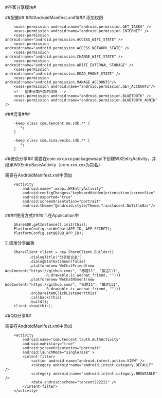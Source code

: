 #齐家分享模块#

##配置##
###AndroidManifest.xml1###
添加权限

        <uses-permission android:name="android.permission.GET_TASKS" />
        <uses-permission android:name="android.permission.INTERNET" />
        <uses-permission android:name="android.permission.ACCESS_WIFI_STATE" />
        <uses-permission android:name="android.permission.ACCESS_NETWORK_STATE" />
        <uses-permission android:name="android.permission.CHANGE_WIFI_STATE" />
        <uses-permission android:name="android.permission.WRITE_EXTERNAL_STORAGE" />
        <uses-permission android:name="android.permission.READ_PHONE_STATE" />
        <uses-permission android:name="android.permission.MANAGE_ACCOUNTS"/>
        <uses-permission android:name="android.permission.GET_ACCOUNTS"/>
        <!-- 蓝牙分享所需的权限 -->
        <uses-permission android:name="android.permission.BLUETOOTH" />
        <uses-permission android:name="android.permission.BLUETOOTH_ADMIN" /> 
 
###混淆###

        -keep class com.tencent.mm.sdk.** {
           *;
        }
        
        -keep class com.sina.weibo.sdk.** {
           *;
        }

##微信分享##
需要在com.xxx.xxx.packagewxapi下创建WXEntryActivity，并继承WXEntryBaseActivity（com.xxx.xxx为包名）

需要在AndroidManifest.xml中添加    
            
        <activity
            android:name=".wxapi.WXEntryActivity"
            android:configChanges="keyboardHidden|orientation|screenSize"
            android:exported="true"
            android:screenOrientation="portrait"
            android:theme="@android:style/Theme.Translucent.NoTitleBar"/>
            
            
####使用方式####
1.在Application中     

        ShareSDK.getInstance().init(this);     
        PlatformConfig.setWeChat(APP_ID, APP_SECRET);
        PlatformConfig.setQQ(QQ_APP_ID);
  
2.调用分享面板   



        ShareClient client = new ShareClient.Builder()
               .dialogTitle("分享给业主")
               .dialogBtnTextShown(false)
               .platform(new WeChatFriend(new WebContent("https://github.com/", "标题11", "描述111",
                       R.drawable.ic_wechat_friend, "")))
               .platform(new WeChatMoment(new WebContent("https://github.com/", "标题11", "描述111",
                       R.drawable.ic_wechat_friend, "")))
               .onShareItemClickListener(this)
               .callback(this)
               .build();
        client.show(this);
           

##QQ分享##

需要在AndroidManifest.xml中添加

        <activity
            android:name="com.tencent.tauth.AuthActivity"
            android:noHistory="true"
            android:screenOrientation="portrait"
            android:launchMode="singleTask" >
            <intent-filter>
                <action android:name="android.intent.action.VIEW" />
                <category android:name="android.intent.category.DEFAULT" />
                <category android:name="android.intent.category.BROWSABLE" />
                <data android:scheme="tencent222222" />
            </intent-filter>
        </activity>